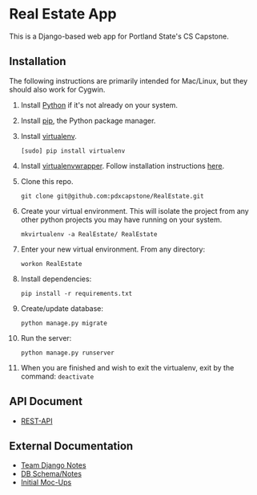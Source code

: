 # Real Estate App
This is a Django-based web app for Portland State's CS Capstone. 

## Installation
The following instructions are primarily intended for Mac/Linux, but they should also work for Cygwin.

1. Install [Python](https://www.python.org/downloads/) if it's not already on your system.

2. Install [pip](https://pip.pypa.io/en/latest/installing.html), the Python package manager.

3. Install [virtualenv](https://virtualenv.pypa.io/en/latest/). 

	```[sudo] pip install virtualenv```

4. Install [virtualenvwrapper](http://virtualenvwrapper.readthedocs.org/en/latest/index.html). Follow installation instructions [here](http://virtualenvwrapper.readthedocs.org/en/latest/install.html).

5. Clone this repo.

	```git clone git@github.com:pdxcapstone/RealEstate.git```

6. Create your virtual environment. This will isolate the project from any other python projects you may have running on your system.

	```mkvirtualenv -a RealEstate/ RealEstate```

7. Enter your new virtual environment. From any directory: 

	```workon RealEstate```

8. Install dependencies:

	```pip install -r requirements.txt```

9. Create/update database:

	```python manage.py migrate```

10. Run the server:

	```python manage.py runserver```

11. When you are finished and wish to exit the virtualenv, exit by the command: ```deactivate```

## API Document

* [REST-API](https://github.com/pdxcapstone/RealEstate/blob/api-dev/REST-API)

## External Documentation

* [Team Django Notes](https://drive.google.com/drive/folders/0B24lwkPmIOELNS1paFlwaHRJYnc)
* [DB Schema/Notes](https://drive.google.com/drive/folders/0BySvjEj8bWEqfnJFUDU3dW9TY3N5VUJCam5VVE9Xc0dMWlNDWVF4MnNDVjMxODlEQ1NQcnc)
* [Initial Moc-Ups](https://docs.google.com/uc?authuser=0&id=0B5P01o4Jp1ZlWkFMcDkwODUxdEExd1RxTWl1a2d5elR5TFZv&export=download)

